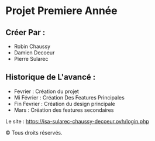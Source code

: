 # Projet Premiere Année


## Créer Par :
- Robin Chaussy
- Damien Decoeur
- Pierre Sularec

## Historique de L'avancé :

- Fevrier : Création du projet
- Mi Février : Création Des Features Principales
- Fin Fevrier : Création du design principale
- Mars : Création des features secondaires

Le site :
https://isa-sularec-chaussy-decoeur.ovh/login.php

© Tous droits réservés.
